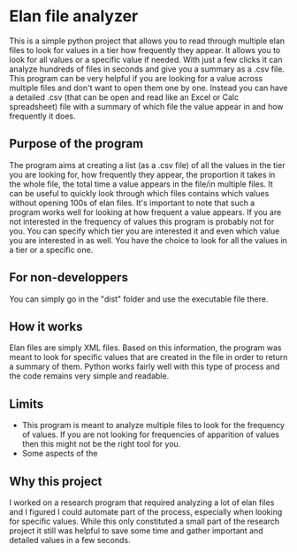 # Elan file analyzer
This is a simple python project that allows you to read through multiple elan files to look for values in a tier how frequently they appear. It allows you to look for all values or a specific value if needed. With just a few clicks it can analyze hundreds of files in seconds and give you a summary as a .csv file. This program can be very helpful if you are looking for a value across multiple files and don't want to open them one by one. Instead you can have a detailed .csv (that can be open and read like an Excel or Calc spreadsheet) file with a summary of which file the value appear in and how frequently it does.

## Purpose of the program
The program aims at creating a list (as a .csv file) of all the values in the tier you are looking for, how frequently they appear, the proportion it takes in the whole file, the total time a value appears in the file/in multiple files. It can be useful to quickly look through which files contains which values without opening 100s of elan files.
It's important to note that such a program works well for looking at how frequent a value appears. If you are not interested in the frequency of values this program is probably not for you. 
You can specify which tier you are interested it and even which value you are interested in as well. You have the choice to look for all the values in a tier or a specific one.

## For non-developpers
You can simply go in the "dist" folder and use the executable file there.

## How it works
Elan files are simply XML files. Based on this information, the program was meant to look for specific values that are created in the file in order to return a summary of them. Python works fairly well with this type of process and the code remains very simple and readable.

## Limits
- This program is meant to analyze multiple files to look for the frequency of values. If you are not looking for frequencies of apparition of values then this might not be the right tool for you.
- Some aspects of the 

## Why this project
I worked on a research program that required analyzing a lot of elan files and I figured I could automate part of the process, especially when looking for specific values. While this only constituted a small part of the research project it still was helpful to save some time and gather important and detailed values in a few seconds.
